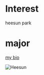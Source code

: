 # Interest
heesun park

# major

[my bio](./heesunbio.html)

![Heesun](https://github.com/HeesunPark26/heesunpark26.github.io/IMG_5840.jpg)
